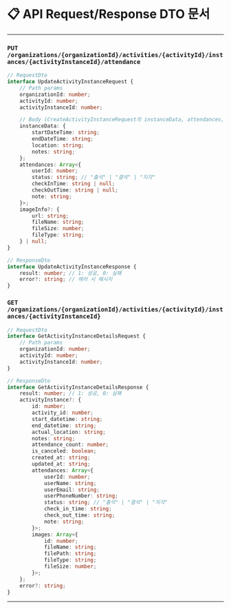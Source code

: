 # 📋 **API Request/Response DTO 문서**

---

### `PUT /organizations/{organizationId}/activities/{activityId}/instances/{activityInstanceId}/attendance`

```typescript
// RequestDto
interface UpdateActivityInstanceRequest {
	// Path params
	organizationId: number;
	activityId: number;
	activityInstanceId: number;

	// Body (CreateActivityInstanceRequest의 instanceData, attendances, imageInfo와 동일)
	instanceData: {
		startDateTime: string;
		endDateTime: string;
		location: string;
		notes: string;
	};
	attendances: Array<{
		userId: number;
		status: string; // "출석" | "결석" | "지각"
		checkInTime: string | null;
		checkOutTime: string | null;
		note: string;
	}>;
	imageInfo?: {
		url: string;
		fileName: string;
		fileSize: number;
		fileType: string;
	} | null;
}

// ResponseDto
interface UpdateActivityInstanceResponse {
	result: number; // 1: 성공, 0: 실패
	error?: string; // 에러 시 메시지
}
```

### `GET /organizations/{organizationId}/activities/{activityId}/instances/{activityInstanceId}`

```typescript
// RequestDto
interface GetActivityInstanceDetailsRequest {
	// Path params
	organizationId: number;
	activityId: number;
	activityInstanceId: number;
}

// ResponseDto
interface GetActivityInstanceDetailsResponse {
	result: number; // 1: 성공, 0: 실패
	activityInstance?: {
		id: number;
		activity_id: number;
		start_datetime: string;
		end_datetime: string;
		actual_location: string;
		notes: string;
		attendance_count: number;
		is_canceled: boolean;
		created_at: string;
		updated_at: string;
		attendances: Array<{
			userId: number;
			userName: string;
			userEmail: string;
			userPhoneNumber: string;
			status: string; // "출석" | "결석" | "지각"
			check_in_time: string;
			check_out_time: string;
			note: string;
		}>;
		images: Array<{
			id: number;
			fileName: string;
			filePath: string;
			fileType: string;
			fileSize: number;
		}>;
	};
	error?: string;
}
```

---
